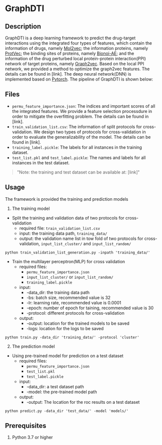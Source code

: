# GraphDTI
## Description
GraphDTI is a deep learning framework to predict the drug-target interactions using the integrated four types of features, which contain the information of drugs, namely [Mol2vec](https://github.com/samoturk/mol2vec); the information proteins, namely [ProtVec](https://github.com/kyu999/biovec); the binding sites of proteins, namely [Bionoi-AE](https://github.com/CSBG-LSU/BionoiNet); and the information of the drug perturbed local protein-protein interaction(PPI) network of target proteins, namely [Graph2vec](https://github.com/benedekrozemberczki/graph2vec). Based on the local PPI network, we provided a method to optimize the graph2vec features. The details can be found in [link]. The deep neural network(DNN) is implemented based on [Pytorch](https://pytorch.org/). The pipeline of GraphDTI is shown below:

## Files
- ```permu_feature_importance.json```: The indices and important scores of all the integrated features. We provide a feature selection processdure in order to mitigate the overfitting problem. The details can be found in [link].
- ```train_validation_list.csv```: The information of split protocols for cross-validation. We design two types of protocols for cross-validation in order to evaluate the generalizability of the model. The details can be found in [link].
- ```training_label.pickle```: The labels for all instances in the training dataset. 
- ```test_list.pkl``` and ```test_label.pickle```: The names and labels for all instances in the test dataset.

> "Note: the training and test dataset can be available at: [link]"

## Usage
The framework is provided the training and prediction models
1. The training model
- Split the training and validation data of two protocols for cross-validation
  + required file: ```train_validation_list.csv```
  + input: the training data path, ```training_data/```
  + output: the validation name list in tow fold of two protocols for cross-validation, ```input_list_cluster/``` and ```input_list_random/```

```shell
python train_validation_list_generation.py -inpath 'training_data/'
```

- Train the multilayer perceptron(MLP) for cross validation
  + required files:
    * ```permu_feature_importance.json```
    * ```input_list_cluster/``` or ```input_list_random/```
    * ```training_label.pickle```
  + input:
    * -data_dir: the training data path
    * -bs: batch size, recommended value is 32
    * -lr: learning rate, recommended value is 0.0001
    * -epoch: number of epoch for taining, recommended value is 30
    * -protocol: different protocols for cross-validation
  + output:
    * -output: location for the trained models to be saved
    * -logs: location for the logs to be saved
```shell
python train.py -data_dir 'training_data/' -protocol 'cluster'
```

2. The prediction model
- Using pre-trained model for prediction on a test dataset
  + required files:
    * ```permu_feature_importance.json```
    * ```test_list.pkl```
    * ```test_label.pickle```
  + input:
    * -data_dir: a test dataset path
    * -model: the pre-trained model path
  + output:
    * -output: The location for the roc results on a test dataset

```shell
python predict.py -data_dir 'test_data/' -model 'models/'
```
## Prerequisites
1. Python 3.7 or higher
